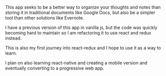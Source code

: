 This app seeks to be a better way to organize your thoughts and notes than storing it in traditional documents like Google Docs, but also be a simpler tool than other solutions like Evernote. 

I have a previous version of this app in vanilla js, but the code was quickly becoming hard to maintain so I am refactoring it to use react and redux instead. 

This is also my first journey into react-redux and I hope to use it as a way to learn.

I plan on also learning react-native and creating a mobile version and eventually converting to a progressive web app. 
